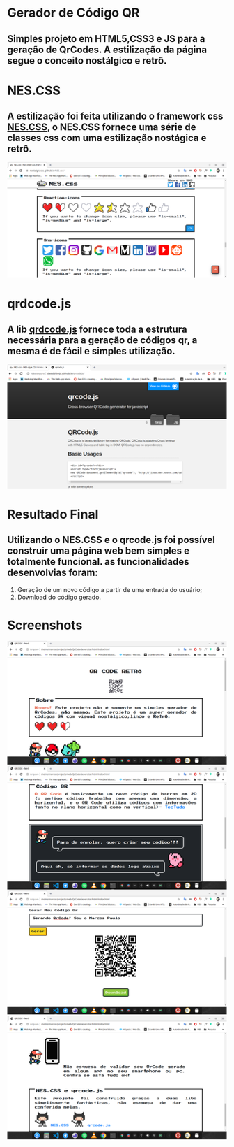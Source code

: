 # Gerador de Código QR
## Simples projeto em HTML5,CSS3 e JS para a geração de QrCodes. A estilização da página segue o conceito nostálgico e retrô.

# NES.CSS 
## A estilização foi feita utilizando o framework css [NES.CSS](https://github.com/nostalgic-css/NES.css), o NES.CSS fornece uma série de classes css com uma estilização nostágica e retrô.
![](img/screens/nes.css.png)

# qrdcode.js
## A lib [qrdcode.js](https://github.com/davidshimjs/qrcodejs) fornece toda a estrutura necessária para a geração de códigos qr, a mesma é de fácil e simples utilização.
![](img/screens/qr.png)

# Resultado Final
## Utilizando o NES.CSS e o qrcode.js foi possível construir uma página web bem simples e totalmente funcional. as funcionalidades desenvolvias foram:
1. Geração de um novo código a partir de uma entrada do usuário;
2. Download do código gerado.

# Screenshots
![](img/screens/1.png)
![](img/screens/2.png)
![](img/screens/3.png)
![](img/screens/4.png)